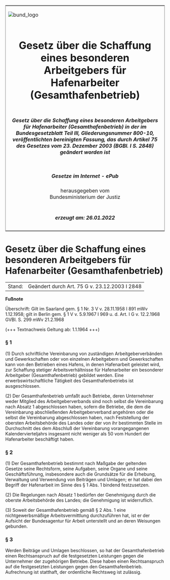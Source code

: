 <span id="DECKBLATT.html"></span>

<table border="0" frame="border" width="100%">

<tr valign="top">

<td align="left">

![bund\_logo](BfJ_2021_Web_de_de.gif)

</td>

<td align="right">

 

</td>

</tr>

<tr align="center" valign="middle">

<td colspan="2">

# Gesetz über die Schaffung eines besonderen Arbeitgebers für Hafenarbeiter (Gesamthafenbetrieb)

</td>

</tr>

<tr align="center" valign="middle">

<td colspan="2">

##### Gesetz über die Schaffung eines besonderen Arbeitgebers für Hafenarbeiter (Gesamthafenbetrieb) in der im Bundesgesetzblatt Teil III, Gliederungsnummer 800-10, veröffentlichten bereinigten Fassung, das durch Artikel 75 des Gesetzes vom 23. Dezember 2003 (BGBl. I S. 2848) geändert worden ist

</td>

</tr>

<tr align="center" valign="middle">

<td colspan="2">

  
  

##### Gesetze im Internet - ePub  
  
herausgegeben vom  
Bundesministerium der Justiz

</td>

</tr>

<tr align="center" valign="bottom">

<td colspan="2">

  
  

##### erzeugt am: 26.01.2022

</td>

</tr>

</table>

<span id="BJNR003520950.html"></span>

# Gesetz über die Schaffung eines besonderen Arbeitgebers für Hafenarbeiter (Gesamthafenbetrieb)

<div>

<div class="jnhtml">

|        |                                               |
| ------ | --------------------------------------------- |
| Stand: | Geändert durch Art. 75 G v. 23.12.2003 I 2848 |

</div>

</div>

<div>

  
**Fußnote**

<div class="jnhtml">

<div>

<div class="jurAbsatz">

Überschrift: Gilt im Saarland gem. § 1 Nr. 3 V v. 28.11.1958 I 891 mWv
1.12.1958; gilt in Berlin gem. § 1 V v. 5.9.1967 I 969 u. d. Art. I G v.
12.2.1968 GVBl. S. 299 mWv 21.2.1968  
  
(+++ Textnachweis Geltung ab: 1.1.1964 +++)

</div>

</div>

</div>

</div>

<span id="BJNR003520950BJNE000100303.html"></span>

### § 1  

<div>

<div class="jnhtml">

<div>

<div class="jurAbsatz">

(1) Durch schriftliche Vereinbarung von zuständigen Arbeitgeberverbänden
und Gewerkschaften oder von einzelnen Arbeitgebern und Gewerkschaften
kann von den Betrieben eines Hafens, in denen Hafenarbeit geleistet
wird, zur Schaffung stetiger Arbeitsverhältnisse für Hafenarbeiter ein
besonderer Arbeitgeber (Gesamthafenbetrieb) gebildet werden. Eine
erwerbswirtschaftliche Tätigkeit des Gesamthafenbetriebs ist
ausgeschlossen.

</div>

<div class="jurAbsatz">

(2) Der Gesamthafenbetrieb umfaßt auch Betriebe, deren Unternehmer weder
Mitglied des Arbeitgeberverbands sind noch selbst die Vereinbarung nach
Absatz 1 abgeschlossen haben, sofern die Betriebe, die dem die
Vereinbarung abschließenden Arbeitgeberverband angehören oder die selbst
die Vereinbarung abgeschlossen haben, nach Feststellung der obersten
Arbeitsbehörde des Landes oder der von ihr bestimmten Stelle im
Durchschnitt des dem Abschluß der Vereinbarung vorangegangenen
Kalendervierteljahrs insgesamt nicht weniger als 50 vom Hundert der
Hafenarbeiter beschäftigt haben.

</div>

</div>

</div>

</div>

<span id="BJNR003520950BJNE000201308.html"></span>

### § 2  

<div>

<div class="jnhtml">

<div>

<div class="jurAbsatz">

(1) Der Gesamthafenbetrieb bestimmt nach Maßgabe der geltenden Gesetze
seine Rechtsform, seine Aufgaben, seine Organe und seine
Geschäftsführung, insbesondere auch die Grundsätze für die Erhebung,
Verwaltung und Verwendung von Beiträgen und Umlagen; er hat dabei den
Begriff der Hafenarbeit im Sinne des § 1 Abs. 1 bindend festzusetzen.

</div>

<div class="jurAbsatz">

(2) Die Regelungen nach Absatz 1 bedürfen der Genehmigung durch die
oberste Arbeitsbehörde des Landes; die Genehmigung ist widerruflich.

</div>

<div class="jurAbsatz">

(3) Soweit der Gesamthafenbetrieb gemäß § 2 Abs. 1 eine
nichtgewerbsmäßige Arbeitsvermittlung durchzuführen hat, ist er der
Aufsicht der Bundesagentur für Arbeit unterstellt und an deren Weisungen
gebunden.

</div>

</div>

</div>

</div>

<span id="BJNR003520950BJNE000300303.html"></span>

### § 3  

<div>

<div class="jnhtml">

<div>

<div class="jurAbsatz">

Werden Beiträge und Umlagen beschlossen, so hat der Gesamthafenbetrieb
einen Rechtsanspruch auf die festgesetzten Leistungen gegen die
Unternehmer der zugehörigen Betriebe. Diese haben einen Rechtsanspruch
auf die festgesetzten Leistungen gegen den Gesamthafenbetrieb.
Aufrechnung ist statthaft, der ordentliche Rechtsweg ist zulässig.

</div>

</div>

</div>

</div>
